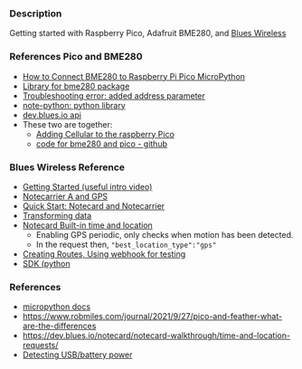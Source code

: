 ### Description
Getting started with Raspberry Pico, Adafruit BME280, and [Blues Wireless](https://blues.io/)

### References Pico and BME280
* [How to Connect BME280 to Raspberry Pi Pico MicroPython](https://www.hackster.io/shilleh/how-to-connect-bme280-to-raspberry-pi-pico-micropython-91a392)
* [Library for bme280 package](https://github.com/SebastianRoll/mpy_bme280_esp8266)
* [Troubleshooting error:  added address parameter](https://forums.raspberrypi.com/viewtopic.php?t=343123)
* [note-python: python library](https://github.com/blues/note-python)
* [dev.blues.io api](https://dev.blues.io/api-reference/notecard-api/introduction/)
* These two are together:
    * [Adding Cellular to the raspberry Pico](https://www.hackster.io/brandonsatrom/adding-cellular-to-the-raspberry-pi-pico-b8a4b6)
    * [code for bme280 and pico - github](https://github.com/bsatrom/notecard-pico)

### Blues Wireless Reference
* [Getting Started (useful intro video)](https://blues.io/blog/get-started-cellular-raspberry-pi-webinar/)
* [Notecarrier A and GPS](https://www.hackster.io/rob-lauer/sending-a-cellular-gps-tracker-around-the-world-literally-4b830c)
* [Quick Start: Notecard and Notecarrier](https://dev.blues.io/quickstart/notecard-quickstart/notecard-and-notecarrier-f/)
* [Transforming data](https://dev.blues.io/guides-and-tutorials/routing-data-to-cloud/general-http-https/)
* [Notecard Built-in time and location](https://dev.blues.io/notecard/notecard-walkthrough/time-and-location-requests/)
    * Enabling GPS periodic, only checks when motion has been detected.
    * In the request then, `"best_location_type":"gps"`
* [Creating Routes, Using webhook for testing](https://dev.blues.io/guides-and-tutorials/routing-data-to-cloud/general-http-https/#introduction)
* [SDK (python](https://dev.blues.io/tools-and-sdks/firmware-libraries/python-library/)

### References
* [micropython docs](https://docs.micropython.org/en/latest/rp2/quickref.html)
* https://www.robmiles.com/journal/2021/9/27/pico-and-feather-what-are-the-differences
* https://dev.blues.io/notecard/notecard-walkthrough/time-and-location-requests/
* [Detecting USB/battery power](https://forums.raspberrypi.com/viewtopic.php?t=300676)
